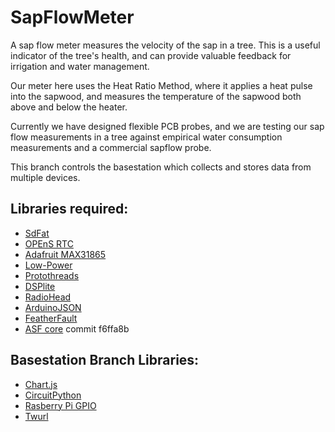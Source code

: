 # SapFlowMeter

A sap flow meter measures the velocity of the sap in a tree. This is a useful indicator of the tree's health, and can provide valuable feedback for irrigation and water management.

Our meter here uses the Heat Ratio Method, where it applies a heat pulse into the sapwood, and measures the temperature of the sapwood both above and below the heater.

Currently we have designed flexible PCB probes, and we are testing our sap flow measurements in a tree against empirical water consumption measurements and a commercial sapflow probe.

This branch controls the basestation which collects and stores data from multiple devices.

## Libraries required:
- [SdFat](https://github.com/greiman/SdFat "SdFat")
- [OPEnS RTC](https://github.com/OPEnSLab-OSU/OPEnS_RTC "OPEnS_RTC")
- [Adafruit MAX31865](https://github.com/adafruit/Adafruit_MAX31865 "Adafruit MAX31865")
- [Low-Power](https://github.com/rocketscream/Low-Power "Low-Power")
- [Protothreads](https://github.com/P4SSER8Y/ProtoThreadsForArduino)
- [DSPlite](https://github.com/kamocat/DSPlite)
- [RadioHead](https://github.com/adafruit/RadioHead)
- [ArduinoJSON](https://github.com/bblanchon/ArduinoJson)
- [FeatherFault](https://github.com/OPEnSLab-OSU/FeatherFault)
- [ASF core](https://github.com/adafruit/Adafruit_ASFcore.git) commit f6ffa8b
## Basestation Branch Libraries:
- [Chart.js](https://github.com/chartjs/Chart.js)
- [CircuitPython](https://github.com/adafruit/Adafruit_Blinka)
- [Rasberry Pi GPIO](https://pypi.org/project/RPi.GPIO/)
- [Twurl](https://github.com/twitter/twurl)
